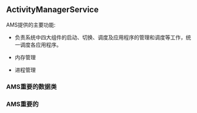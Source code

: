 
## ActivityManagerService

AMS提供的主要功能:

- 负责系统中四大组件的启动、切换、调度及应用程序的管理和调度等工作，统一调度各应用程序。

- 内存管理

- 进程管理


### AMS重要的数据类



### AMS重要的
